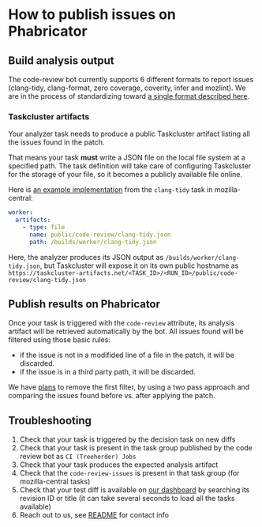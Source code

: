 # How to publish issues on Phabricator

## Build analysis output

The code-review bot currently supports 6 different formats to report issues (clang-tidy, clang-format, zero coverage, coverity, infer and mozlint).
We are in the process of standardizing toward [a single format described here](analysis_format.md).

### Taskcluster artifacts

Your analyzer task needs to produce a public Taskcluster artifact listing all the issues found in the patch.

That means your task **must** write a JSON file on the local file system at a specified path. The task definition will take care of configuring Taskcluster for the storage of your file, so it becomes a publicly available file online.

Here is [an example implementation](https://hg.mozilla.org/mozilla-central/file/tip/taskcluster/ci/source-test/clang.yml#l58) from the `clang-tidy` task in mozilla-central:

```yaml
worker:
  artifacts:
    - type: file
      name: public/code-review/clang-tidy.json
      path: /builds/worker/clang-tidy.json
```

Here, the analyzer produces its JSON output as `/builds/worker/clang-tidy.json`, but Taskcluster will expose it on its own public hostname as `https://taskcluster-artifacts.net/<TASK_ID>/<RUN_ID>/public/code-review/clang-tidy.json`

## Publish results on Phabricator

Once your task is triggered with the `code-review` attribute, its analysis artifact will be retrieved automatically by the bot. All issues found will be filtered using those basic rules:

* if the issue is not in a modifided line of a file in the patch, it will be discarded.
* if the issue is in a third party path, it will be discarded.

We have [plans](https://bugzilla.mozilla.org/show_bug.cgi?id=1555721) to remove the first filter, by using a two pass approach and comparing the issues found before vs. after applying the patch.


## Troubleshooting

1. Check that your task is triggered by the decision task on new diffs
2. Check that your task is present in the task group published by the code review bot as `CI (Treeherder) Jobs`
3. Check that your task produces the expected analysis artifact
4. Check that the `code-review-issues` is present in that task group (for mozilla-central tasks)
5. Check that your test diff is available on [our dashboard](https://code-review.moz.tools/) by searching its revision ID or title (it can take several seconds to load all the tasks available)
6. Reach out to us, see [README](../README.md) for contact info
